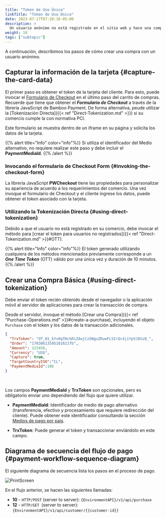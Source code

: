 ```yaml
---
title: "Token de Uso Único"
linkTitle: "Token de Uso Único"
date: 2023-07-17T07:28:16-05:00
description: >
  Un usuario anónimo no está registrado en el sitio web y hace una compra por única vez. En este caso, siempre debe pedir los datos de la tarjeta para poder completar la transacción..
weight: 10
tags: ["subtopic"]
---
```


A continuación, describimos los pasos de cómo crear una compra con un usuario anónimo.

## Capturar la información de la tarjeta {#capture-the-card-data}
El primer paso es obtener el token de la tarjeta del cliente. Para esto, puede invocar el [Formulario de Checkout](../../../../es/docs/forms.html) en el último paso del carrito de compras. Recuerde que tiene que obtener el _**Formulario de Checkout**_ a través de la librería JavaScript de Bamboo Payment. De forma alternativa, peude utilizar la [Tokenización Directa]({{< ref "Direct-Tokenization.md" >}}) si su comercio cumple la con normativa PCI.

Este formulario se muestra dentro de un iframe en su página y solicita los datos de la tarjeta.

{{% alert title="Info" color="info"%}}
Si utiliza el identificador del Medio alternativo, no requiere realizar este paso y debe incluir el  **PaymentMediaId**.
{{% /alert %}}

### Invocando el formulario de Checkout Form {#invoking-the-checkout-form}
La librería JavaScript **PWCheckout** tiene las propiedades para personalizar su apariencia de acuerdo a los requerimientos del comercio. Una vez invoque el formulario de Checkout y el cliente ingrese los datos, puede obtener el _token_ asociado con la tarjeta. 

### Utilizando la Tokenización Directa {#using-direct-tokenization}
Debido a que el usuario no está registrado en su comercio, debe invocar el método para [crear el token para usuarios no registrados]({{< ref "Direct-Tokenization.md" >}}#OTT).

{{% alert title="Info" color="info"%}}
El token generado utilizando cualquiera de los métodos mencionados previamente corresponde a un _**One Time Token**_ (OTT) válido por una única vez y duración de 10 minutos.
{{% /alert %}}

## Crear una Compra Básica {#using-direct-tokenization}
Debe enviar el token recién obtenido desde el navegador o la aplicación móvil al servidor de aplicaciones para crear la transacción de compra.

Desde el servidor, invoque el método [Crear una Compra]({{< ref "Purchase-Operations.md" >}}#create-a-purchase), incluyendo el objeto `Purchase` con el token y los datos de la transacción adicionales.

```json
{
  "TrxToken": "OT_01_kYv0qTHckRiZ4wjCz5NguZRuwFLSIrQc4jiYpVJ8SzQ_",
  "Order": "17030613595101621fb",
  "Amount": 123456,
  "Currency": "USD",
  "Capture": true,
  "TargetCountryISO":"CL",
  "PaymentMediaId":106
}
```
<br>

Los campos **PaymentMediaId** y **TrxToken**  son opcionales, pero es obligatorio enviar uno dependiendo del flujo que quiere utilizar.

* **PaymentMediaId**: Identificador de medio de pago alternativo (transferencia, efectivo y procesamiento que requiere redirección del cliente). Puede obtener este identificador consultando la sección [Medios de pago por país](/es/docs/payment-methods.html).

* **TrxToken**: Puede generar el token y transaccionar enviándolo en este campo.

## Diagrama de secuencia del flujo de pago {#payment-workflow-sequence-diagram}
El siguiente diagrama de secuencia lista los pasos en el proceso de pago.

![PrintScreen](/assets/AnonymousUserFlow_es.png)

En el flujo anterior, se hacen las siguientes llamadas:

* **10** - `HTTP/POST` (server to server): `{EnvironmentAPI}/v1/api/purchase`
* **12** - `HTTP/GET `(server to server): `{EnvironmentAPI}/v1/api/customer/{{customer-id}}`